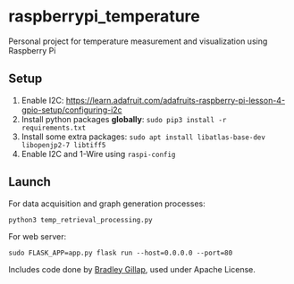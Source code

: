 # raspberrypi_temperature
Personal project for temperature measurement and visualization using Raspberry Pi

## Setup

1. Enable I2C: https://learn.adafruit.com/adafruits-raspberry-pi-lesson-4-gpio-setup/configuring-i2c
2. Install python packages **globally**: `sudo pip3 install -r requirements.txt`
3. Install some extra packages: `sudo apt install libatlas-base-dev libopenjp2-7 libtiff5`
4. Enable I2C and 1-Wire using `raspi-config`

## Launch

For data acquisition and graph generation processes:

```
python3 temp_retrieval_processing.py
```

For web server:

```
sudo FLASK_APP=app.py flask run --host=0.0.0.0 --port=80
```

Includes code done by [Bradley Gillap](https://github.com/bradgillap/I2C-LCD-Display), used under Apache License.
